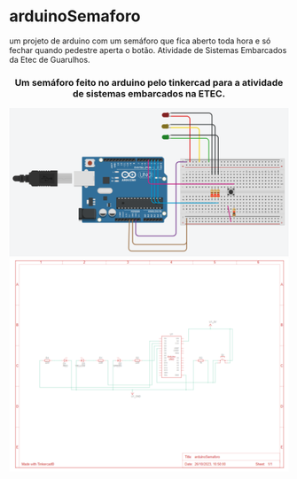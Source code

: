 # arduinoSemaforo
um projeto de arduino com um semáforo que fica aberto toda hora e só fechar quando pedestre aperta o botão. Atividade de Sistemas Embarcados da Etec de Guarulhos.
<br>
<div align="center">
  <h3>Um semáforo feito no arduino pelo tinkercad para a atividade de sistemas embarcados na ETEC.</h3>
  <img src="ImagensGit/1.png"> <img src="ImagensGit/2.png">
</div>

